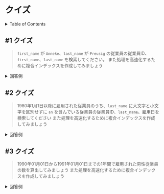 # クイズ

<!-- START doctoc generated TOC please keep comment here to allow auto update -->
<!-- DON'T EDIT THIS SECTION, INSTEAD RE-RUN doctoc TO UPDATE -->
<details>
<summary>Table of Contents</summary>

- [&#035;1 クイズ](#1-%E3%82%AF%E3%82%A4%E3%82%BA)
- [&#035;2 クイズ](#2-%E3%82%AF%E3%82%A4%E3%82%BA)
- [&#035;3 クイズ](#3-%E3%82%AF%E3%82%A4%E3%82%BA)

</details>
<!-- END doctoc generated TOC please keep comment here to allow auto update -->

## #1 クイズ

> `first_name` が `Anneke`、`last_name` が `Preusig` の従業員の従業員ID、`first_name`、`last_name` を検索してください。
> また処理を高速化するために複合インデックスを作成してみましょう

<details>
<summary>回答例</summary>
</details>

## #2 クイズ

> 1980年1月1日以降に雇用された従業員のうち、`last_nane` に大文字と小文字を区別せずに `an` を含んでいる従業員の従業員ID、`last_name`。雇用日を検索してください
> また処理を高速化するために複合インデックスを作成してみましょう

<details>
<summary>回答例</summary>
</details>

## #3 クイズ

> 1990年01月01日から1991年01月01日までの1年間で雇用された男性従業員の数を算出してみましょう
> また処理を高速化するために複合インデックスを作成してみましょう

<details>
<summary>回答例</summary>
</details>
